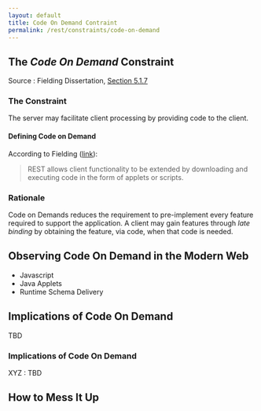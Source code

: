 ```yaml
---
layout: default
title: Code On Demand Contraint
permalink: /rest/constraints/code-on-demand
---
```


## The _Code On Demand_ Constraint

Source
: Fielding Dissertation, [Section 5.1.7](https://www.ics.uci.edu/~fielding/pubs/dissertation/rest_arch_style.htm#sec_5_1_7)

### The Constraint

The server may facilitate client processing by providing code to the client.

#### Defining Code on Demand

According to Fielding ([link](https://www.ics.uci.edu/~fielding/pubs/dissertation/net_arch_styles.htm#sec_3_4_3)):
> REST allows client functionality to be extended by 
> downloading and executing code in 
> the form of applets or scripts.

### Rationale

Code on Demands reduces the requirement to pre-implement every feature
required to support the application.  A client may gain features
through _late binding_ by obtaining the feature, via code,
when that code is needed.

## Observing Code On Demand in the Modern Web

- Javascript
- Java Applets
- Runtime Schema Delivery

## Implications of Code On Demand

TBD

### Implications of Code On Demand

XYZ
: TBD

## How to Mess It Up